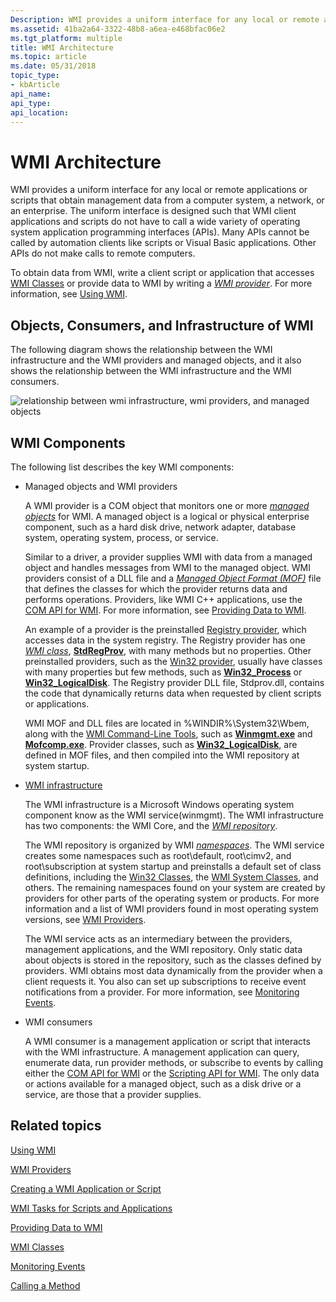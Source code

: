 ```yaml
---
Description: WMI provides a uniform interface for any local or remote applications or scripts that obtain management data from a computer system, a network, or an enterprise.
ms.assetid: 41ba2a64-3322-48b8-a6ea-e468bfac06e2
ms.tgt_platform: multiple
title: WMI Architecture
ms.topic: article
ms.date: 05/31/2018
topic_type:
- kbArticle
api_name: 
api_type: 
api_location: 
---
```


# WMI Architecture

WMI provides a uniform interface for any local or remote applications or scripts that obtain management data from a computer system, a network, or an enterprise. The uniform interface is designed such that WMI client applications and scripts do not have to call a wide variety of operating system application programming interfaces (APIs). Many APIs cannot be called by automation clients like scripts or Visual Basic applications. Other APIs do not make calls to remote computers.

To obtain data from WMI, write a client script or application that accesses [WMI Classes](wmi-classes.md) or provide data to WMI by writing a [*WMI provider*](gloss-p.md). For more information, see [Using WMI](using-wmi.md).

## Objects, Consumers, and Infrastructure of WMI

The following diagram shows the relationship between the WMI infrastructure and the WMI providers and managed objects, and it also shows the relationship between the WMI infrastructure and the WMI consumers.

![relationship between wmi infrastructure, wmi providers, and managed objects](images/wmi-architecture.png)

## WMI Components

The following list describes the key WMI components:

-   Managed objects and WMI providers

    A WMI provider is a COM object that monitors one or more [*managed objects*](gloss-m.md) for WMI. A managed object is a logical or physical enterprise component, such as a hard disk drive, network adapter, database system, operating system, process, or service.

    Similar to a driver, a provider supplies WMI with data from a managed object and handles messages from WMI to the managed object. WMI providers consist of a DLL file and a [*Managed Object Format (MOF)*](gloss-m.md) file that defines the classes for which the provider returns data and performs operations. Providers, like WMI C++ applications, use the [COM API for WMI](com-api-for-wmi.md). For more information, see [Providing Data to WMI](providing-data-to-wmi.md).

    An example of a provider is the preinstalled [Registry provider](/previous-versions/windows/desktop/regprov/system-registry-provider), which accesses data in the system registry. The Registry provider has one [*WMI class*](gloss-w.md), [**StdRegProv**](/previous-versions/windows/desktop/regprov/stdregprov), with many methods but no properties. Other preinstalled providers, such as the [Win32 provider](/windows/desktop/CIMWin32Prov/win32-provider), usually have classes with many properties but few methods, such as [**Win32\_Process**](/windows/desktop/CIMWin32Prov/win32-process) or [**Win32\_LogicalDisk**](/windows/desktop/CIMWin32Prov/win32-logicaldisk). The Registry provider DLL file, Stdprov.dll, contains the code that dynamically returns data when requested by client scripts or applications.

    WMI MOF and DLL files are located in %WINDIR%\\System32\\Wbem, along with the [WMI Command-Line Tools](wmi-command-line-tools.md), such as [**Winmgmt.exe**](winmgmt.md) and [**Mofcomp.exe**](mofcomp.md). Provider classes, such as [**Win32\_LogicalDisk**](/windows/desktop/CIMWin32Prov/win32-logicaldisk), are defined in MOF files, and then compiled into the WMI repository at system startup.

-   [WMI infrastructure](wmi-infrastructure.md)

    The WMI infrastructure is a Microsoft Windows operating system component know as the WMI service(winmgmt). The WMI infrastructure has two components: the WMI Core, and the [*WMI repository*](gloss-w.md).

    The WMI repository is organized by WMI [*namespaces*](gloss-n.md). The WMI service creates some namespaces such as root\\default, root\\cimv2, and root\\subscription at system startup and preinstalls a default set of class definitions, including the [Win32 Classes](/windows/desktop/CIMWin32Prov/win32-provider), the [WMI System Classes](wmi-system-classes.md), and others. The remaining namespaces found on your system are created by providers for other parts of the operating system or products. For more information and a list of WMI providers found in most operating system versions, see [WMI Providers](wmi-providers.md).

    The WMI service acts as an intermediary between the providers, management applications, and the WMI repository. Only static data about objects is stored in the repository, such as the classes defined by providers. WMI obtains most data dynamically from the provider when a client requests it. You also can set up subscriptions to receive event notifications from a provider. For more information, see [Monitoring Events](monitoring-events.md).

-   WMI consumers

    A WMI consumer is a management application or script that interacts with the WMI infrastructure. A management application can query, enumerate data, run provider methods, or subscribe to events by calling either the [COM API for WMI](com-api-for-wmi.md) or the [Scripting API for WMI](scripting-api-for-wmi.md). The only data or actions available for a managed object, such as a disk drive or a service, are those that a provider supplies.

## Related topics

<dl> <dt>

[Using WMI](using-wmi.md)
</dt> <dt>

[WMI Providers](wmi-providers.md)
</dt> <dt>

[Creating a WMI Application or Script](creating-a-wmi-application-or-script.md)
</dt> <dt>

[WMI Tasks for Scripts and Applications](wmi-tasks-for-scripts-and-applications.md)
</dt> <dt>

[Providing Data to WMI](providing-data-to-wmi.md)
</dt> <dt>

[WMI Classes](wmi-classes.md)
</dt> <dt>

[Monitoring Events](monitoring-events.md)
</dt> <dt>

[Calling a Method](calling-a-method.md)
</dt> </dl>

 

 